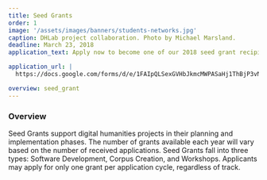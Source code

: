 ```yaml
---
title: Seed Grants
order: 1
image: '/assets/images/banners/students-networks.jpg'
caption: DHLab project collaboration. Photo by Michael Marsland.
deadline: March 23, 2018
application_text: Apply now to become one of our 2018 seed grant recipients.

application_url: |
  https://docs.google.com/forms/d/e/1FAIpQLSexGVHbJkmcMWPASaHj1ThBjP3vNq87TIHIbw5388SfQHSuvw/viewform?usp=sf_link

overview: seed_grant
---
```


### Overview

Seed Grants support digital humanities projects in their planning and implementation phases. The number of grants available each year will vary based on the number of received applications. Seed Grants fall into three types: Software Development, Corpus Creation, and Workshops. Applicants may apply for only one grant per application cycle, regardless of track.